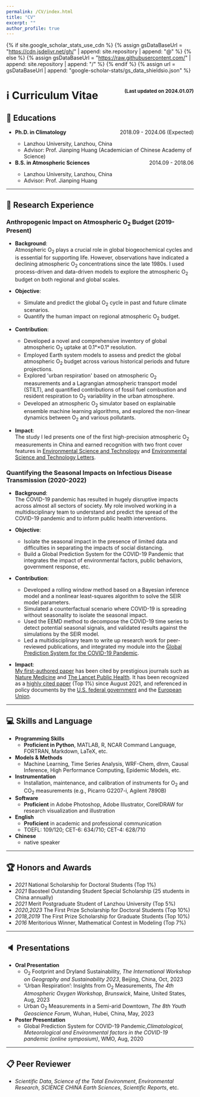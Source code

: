 ```yaml
---
permalink: /CV/index.html
title: "CV"
excerpt: ""
author_profile: true
---
```


{% if site.google_scholar_stats_use_cdn %}
{% assign gsDataBaseUrl = "https://cdn.jsdelivr.net/gh/" | append: site.repository | append: "@" %}
{% else %}
{% assign gsDataBaseUrl = "https://raw.githubusercontent.com/" | append: site.repository | append: "/" %}
{% endif %}
{% assign url = gsDataBaseUrl | append: "google-scholar-stats/gs_data_shieldsio.json" %}

# ℹ️ Curriculum Vitae <span style="float:right"><font size=2>(Last updated on 2024.01.07)</font></span>

## 📖 Educations
<ul>
<div><span style="float:right">2018.09 - 2024.06 (Expected)</span><b><li> Ph.D. in Climatology</li></b> </div>
<ul>  
  <li>Lanzhou University, Lanzhou, China</li>
  <li>Advisor: Prof. Jianping Huang (Academician of Chinese Academy of Science)</li>
</ul>
<div><span style="float:right">2014.09 - 2018.06</span><b><li> B.S. in Atmospheric Sciences</li></b> </div>
<ul>   
  <li>Lanzhou University, Lanzhou, China</li>
  <li>Advisor: Prof. Jianping Huang</li>
</ul>
</ul>

***

## 🔎 Research Experience

### Anthropogenic Impact on Atmospheric O<sub>2</sub> Budget (2019-Present)
- **Background**:  
  Atmospheric O<sub>2</sub> plays a crucial role in global biogeochemical cycles and is essential for supporting life. However, observations have indicated a declining atmospheric O<sub>2</sub> concentrations since the late 1980s. I used process-driven and data-driven models to explore the atmospheric O<sub>2</sub> budget on both regional and global scales.

- **Objective**:
  - Simulate and predict the global O<sub>2</sub> cycle in past and future climate scenarios.
  - Quantify the human impact on regional atmospheric O<sub>2</sub> budget.

- **Contribution**:
  - Developed a novel and comprehensive inventory of global atmospheric O<sub>2</sub> uptake at 0.1°×0.1° resolution.
  - Employed Earth system models to assess and predict the global atmospheric O<sub>2</sub> budget across various historical periods and future projections.
  - Explored 'urban respiration' based on atmospheric O<sub>2</sub> measurements and a Lagrangian atmospheric transport model (STILT), and quantified contributions of fossil fuel combustion and resident respiration to O<sub>2</sub> variability in the urban atmosphere.
  - Developed an atmospheric O<sub>2</sub> simulator based on explainable ensemble machine learning algorithms, and explored the non-linear dynamics between O<sub>2</sub> and various pollutants.

- **Impact**:  
  The study I led presents one of the first high-precision atmospheric O<sub>2</sub> measurements in China and earned recognition with two front cover features in [Environmental Science and Technology](https://pubs.acs.org/doi/10.1021/acs.est.2c07583) and [Environmental Science and Technology Letters](https://pubs.acs.org/doi/10.1021/acs.estlett.3c00505).

### Quantifying the Seasonal Impacts on Infectious Disease Transmission (2020-2022)
- **Background**:  
  The COVID-19 pandemic has resulted in hugely disruptive impacts across almost all sectors of society. My role involved working in a multidisciplinary team to understand and predict the spread of the COVID-19 pandemic and to inform public health interventions.

- **Objective**:
  - Isolate the seasonal impact in the presence of limited data and difficulties in separating the impacts of social distancing.
  - Build a Global Prediction System for the COVID-19 Pandemic that integrates the impact of environmental factors, public behaviors, government response, etc.

- **Contribution**: 
  - Developed a rolling window method based on a Bayesian inference model and a nonlinear least-squares algorithm to solve the SEIR model parameters.
  - Simulated a counterfactual scenario where COVID-19 is spreading without seasonality to isolate the seasonal impact.
  - Used the EEMD method to decompose the COVID-19 time series to detect potential seasonal signals, and validated results against the simulations by the SEIR model.
  - Led a multidisciplinary team to write up research work for peer-reviewed publications, and integrated my module into the [Global Prediction System for the COVID-19 Pandemic](http://covid-19.lzu.edu.cn/).

- **Impact**:  
  [My first-authored paper](https://doi.org/10.1016/j.envres.2021.110874) has been cited by prestigious journals such as [Nature Medicine](https://www.nature.com/articles/s41591-021-01303-y) and [The Lancet Public Health](https://www.thelancet.com/journals/lanpub/article/PIIS2468-2667(22)00001-9/fulltext). It has been recognized as a [highly cited paper](https://www.webofscience.com/wos/woscc/full-record/WOS:000639328800153) (Top 1%) since August 2021, and referenced in policy documents by the [U.S. federal government](https://www.federalregister.gov/documents/2022/03/16/2022-05636/asylum-interview-interpreter-requirement-modification-due-to-covid-19) and the [European Union](https://www.europarl.europa.eu/thinktank/en/document/EPRS_STU(2022)729374).


***

## 💻 Skills and Language
- **Programming Skills**
  - **Proficient in Python**, MATLAB, R, NCAR Command Language, FORTRAN, Markdown, LaTeX, etc.
- **Models & Methods**
  - Machine Learning, Time Series Analysis, WRF-Chem, dlnm, Causal Inference, High Performance Computing, Epidemic Models, etc.
- **Instrumentation**
  - Installation, maintenance, and calibration of instruments for O<sub>2</sub> and CO<sub>2</sub> measurements (e.g., Picarro G2207-i, Agilent 7890B)
- **Software**
  - **Proficient** in Adobe Photoshop, Adobe Illustrator, CorelDRAW for research visualization and illustration
- **English**
  - **Proficient** in academic and professional communication
  - TOEFL: 109/120; CET-6: 634/710; CET-4: 628/710
- **Chinese**
  - native speaker

***

## 🏆 Honors and Awards

- *2021* National Scholarship for Doctoral Students (Top 1%)
- *2021* Baosteel Outstanding Student Special Scholarship (25 students in China annually)
- *2021* Merit Postgraduate Student of Lanzhou University (Top 5%)
- *2020,2023* The First Prize Scholarship for Doctoral Students (Top 10%)
- *2018,2019* The First Prize Scholarship for Graduate Students (Top 10%)
- *2016* Meritorious Winner, Mathematical Contest in Modeling (Top 7%)

***

## 🔈 Presentations

- **Oral Presentation**
  - O<sub>2</sub> Footprint and Dryland Sustainability, *The International Workshop on Geography and Sustainability 2023*, Beijing, China, Oct, 2023
  - ‘Urban Respiration’: Insights from O<sub>2</sub> Measurements, *The 4th Atmospheric Oxygen Workshop, Brunswick*, Maine, United States, Aug, 2023
  - Urban O<sub>2</sub> Measurements in a Semi-arid Downtown, *The 8th Youth Geoscience Forum*, Wuhan, Hubei, China, May, 2023
- **Poster Presentation**
  - Global Prediction System for COVID-19 Pandemic,*Climatological, Meteorological and Environmental factors in the COVID-19 pandemic (online symposium)*, WMO, Aug, 2020

***

## 📋 Peer Reviewer
  - <i>Scientific Data</i>, <i>Science of the Total Environment</i>, <i>Environmental Research</i>, <i>SCIENCE CHINA Earth Sciences</i>, <i>Scientific Reports</i>, etc.
